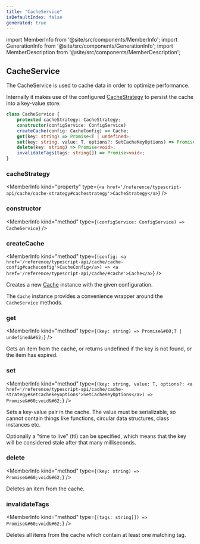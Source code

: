 ```yaml
---
title: "CacheService"
isDefaultIndex: false
generated: true
---
```

<!-- This file was generated from the Vendure source. Do not modify. Instead, re-run the "docs:build" script -->
import MemberInfo from '@site/src/components/MemberInfo';
import GenerationInfo from '@site/src/components/GenerationInfo';
import MemberDescription from '@site/src/components/MemberDescription';


## CacheService

<GenerationInfo sourceFile="packages/core/src/cache/cache.service.ts" sourceLine="21" packageName="@vendure/core" since="3.1.0" />

The CacheService is used to cache data in order to optimize performance.

Internally it makes use of the configured <a href='/reference/typescript-api/cache/cache-strategy#cachestrategy'>CacheStrategy</a> to persist
the cache into a key-value store.

```ts title="Signature"
class CacheService {
    protected cacheStrategy: CacheStrategy;
    constructor(configService: ConfigService)
    createCache(config: CacheConfig) => Cache;
    get(key: string) => Promise<T | undefined>;
    set(key: string, value: T, options?: SetCacheKeyOptions) => Promise<void>;
    delete(key: string) => Promise<void>;
    invalidateTags(tags: string[]) => Promise<void>;
}
```

<div className="members-wrapper">

### cacheStrategy

<MemberInfo kind="property" type={`<a href='/reference/typescript-api/cache/cache-strategy#cachestrategy'>CacheStrategy</a>`}   />


### constructor

<MemberInfo kind="method" type={`(configService: ConfigService) => CacheService`}   />


### createCache

<MemberInfo kind="method" type={`(config: <a href='/reference/typescript-api/cache/cache-config#cacheconfig'>CacheConfig</a>) => <a href='/reference/typescript-api/cache/#cache'>Cache</a>`}   />

Creates a new <a href='/reference/typescript-api/cache/#cache'>Cache</a> instance with the given configuration.

The `Cache` instance provides a convenience wrapper around the `CacheService`
methods.
### get

<MemberInfo kind="method" type={`(key: string) => Promise&#60;T | undefined&#62;`}   />

Gets an item from the cache, or returns undefined if the key is not found, or the
item has expired.
### set

<MemberInfo kind="method" type={`(key: string, value: T, options?: <a href='/reference/typescript-api/cache/cache-strategy#setcachekeyoptions'>SetCacheKeyOptions</a>) => Promise&#60;void&#62;`}   />

Sets a key-value pair in the cache. The value must be serializable, so cannot contain
things like functions, circular data structures, class instances etc.

Optionally a "time to live" (ttl) can be specified, which means that the key will
be considered stale after that many milliseconds.
### delete

<MemberInfo kind="method" type={`(key: string) => Promise&#60;void&#62;`}   />

Deletes an item from the cache.
### invalidateTags

<MemberInfo kind="method" type={`(tags: string[]) => Promise&#60;void&#62;`}   />

Deletes all items from the cache which contain at least one matching tag.


</div>
